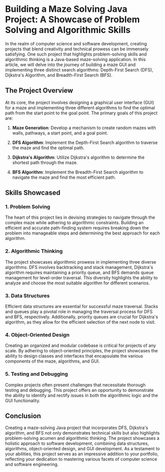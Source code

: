 # Building a Maze Solving Java Project: A Showcase of Problem Solving and Algorithmic Skills

In the realm of computer science and software development, creating projects that blend creativity and technical prowess can be immensely satisfying. One such project that highlights problem-solving skills and algorithmic thinking is a Java-based maze-solving application. In this article, we will delve into the journey of building a maze GUI and implementing three distinct search algorithms: Depth-First Search (DFS), Dijkstra's Algorithm, and Breadth-First Search (BFS).

## The Project Overview

At its core, the project involves designing a graphical user interface (GUI) for a maze and implementing three different algorithms to find the optimal path from the start point to the goal point. The primary goals of this project are:

1. **Maze Generation**: Develop a mechanism to create random mazes with walls, pathways, a start point, and a goal point.
   
2. **DFS Algorithm**: Implement the Depth-First Search algorithm to traverse the maze and find the optimal path.

3. **Dijkstra's Algorithm**: Utilize Dijkstra's algorithm to determine the shortest path through the maze.

4. **BFS Algorithm**: Implement the Breadth-First Search algorithm to navigate the maze and find the most efficient path.

## Skills Showcased

### 1. **Problem Solving**

The heart of this project lies in devising strategies to navigate through the complex maze while adhering to algorithmic constraints. Building an efficient and accurate path-finding system requires breaking down the problem into manageable steps and determining the best approach for each algorithm.

### 2. **Algorithmic Thinking**

The project showcases algorithmic prowess in implementing three diverse algorithms. DFS involves backtracking and stack management, Dijkstra's algorithm requires maintaining a priority queue, and BFS demands queue management for level-order traversal. This diversity highlights the ability to analyze and choose the most suitable algorithm for different scenarios.

### 3. **Data Structures**

Efficient data structures are essential for successful maze traversal. Stacks and queues play a pivotal role in managing the traversal process for DFS and BFS, respectively. Additionally, priority queues are crucial for Dijkstra's algorithm, as they allow for the efficient selection of the next node to visit.

### 4. **Object-Oriented Design**

Creating an organized and modular codebase is critical for projects of any scale. By adhering to object-oriented principles, the project showcases the ability to design classes and interfaces that encapsulate the various components of the maze, algorithms, and GUI.

### 5. **Testing and Debugging**

Complex projects often present challenges that necessitate thorough testing and debugging. This project offers an opportunity to demonstrate the ability to identify and rectify issues in both the algorithmic logic and the GUI functionality.

## Conclusion

Creating a maze-solving Java project that incorporates DFS, Dijkstra's algorithm, and BFS not only demonstrates technical skills but also highlights problem-solving acumen and algorithmic thinking. The project showcases a holistic approach to software development, combining data structures, algorithms, object-oriented design, and GUI development. As a testament to your abilities, this project serves as an impressive addition to your portfolio, reflecting your dedication to mastering various facets of computer science and software engineering.
